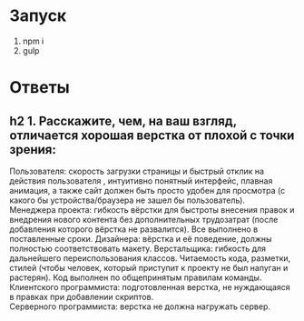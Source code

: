 # Запуск
1. npm i
2. gulp

# Ответы
h2 1. Расскажите, чем, на ваш взгляд, отличается хорошая верстка от плохой с точки зрения:
----
 Пользователя: скорость загрузки страницы и быстрый отклик на действия пользователя , интуитивно понятный интерфейс, плавная анимация, а также сайт должен быть просто удобен для просмотра (с какого бы устройства/браузера не зашел бы пользователь).  
 Менеджера проекта: гибкость вёрстки для быстроты внесения правок и внедрения нового контента без дополнительных трудозатрат (после добавления которого вёрстка не развалится). Все выполнено в поставленные сроки.
 Дизайнера: вёрстка и её поведение, должны полностью соответствовать макету. 
 Верстальщика: гибкость для дальнейшего переиспользования классов. Читаемость кода, разметки, стилей (чтобы человек, который приступит к проекту не был напуган и растерян). Код выполнен по общепринятым правилам команды. 
 Клиентского программиста: подготовленная верстка, не нуждающаяся в правках при добавлении скриптов.   
 Серверного программиста: верстка не должна нагружать сервер. 
